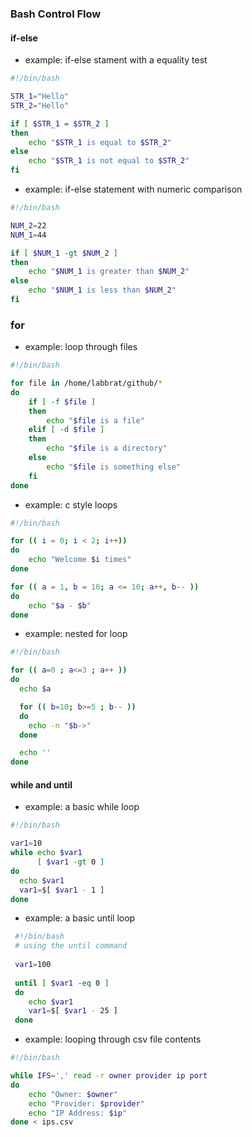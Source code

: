 ### Bash Control Flow

#### if-else
* example: if-else stament with a equality test
```bash
#!/bin/bash

STR_1="Hello"
STR_2="Hello"

if [ $STR_1 = $STR_2 ]
then
    echo "$STR_1 is equal to $STR_2"
else
    echo "$STR_1 is not equal to $STR_2"
fi
```

* example: if-else statement with numeric comparison
```bash
#!/bin/bash

NUM_2=22
NUM_1=44

if [ $NUM_1 -gt $NUM_2 ]
then
    echo "$NUM_1 is greater than $NUM_2"
else
    echo "$NUM_1 is less than $NUM_2"
fi
```


### for
* example: loop through files
```bash
#!/bin/bash

for file in /home/labbrat/github/*
do
    if [ -f $file ]
    then
        echo "$file is a file"
    elif [ -d $file ]
    then
        echo "$file is a directory"
    else
        echo "$file is something else"
    fi
done
```

* example: c style loops
```bash
#!/bin/bash

for (( i = 0; i < 2; i++))
do
    echo "Welcome $i times"
done

for (( a = 1, b = 10; a <= 10; a++, b-- ))
do
    echo "$a - $b"
done
```

* example: nested for loop
```bash
#!/bin/bash

for (( a=0 ; a<=3 ; a++ ))
do
  echo $a

  for (( b=10; b>=5 ; b-- ))
  do
    echo -n "$b->"
  done

  echo ''
done
```

#### while and until
* example: a basic while loop 
```bash
#!/bin/bash

var1=10
while echo $var1
      [ $var1 -gt 0 ]
do
  echo $var1
  var1=$[ $var1 - 1 ]
done
```

* example: a basic until loop
```bash
 #!/bin/bash
 # using the until command
 
 var1=100
 
 until [ $var1 -eq 0 ]
 do
    echo $var1
    var1=$[ $var1 - 25 ]
 done
```

* example: looping through csv file contents
```bash
#!/bin/bash

while IFS=',' read -r owner provider ip port
do
    echo "Owner: $owner"
    echo "Provider: $provider"
    echo "IP Address: $ip"
done < ips.csv
```

